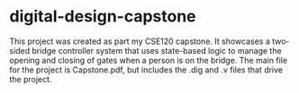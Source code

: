 # digital-design-capstone
This project was created as part my CSE120 capstone. It showcases a two-sided bridge controller system that uses state-based logic to manage the opening and closing of gates when a person is on the bridge. The main file for the project is Capstone.pdf, but includes the .dig and .v files that drive the project.
